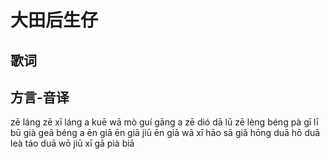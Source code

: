 # 大田后生仔

## 歌词



## 方言-音译

zē láng zē xī láng a
kuē wā mò guí gāng a
zē dió dā lū zē lèng béng pà gī lī bū già geā béng a
ēn giā ēn giā jiū ēn giā
wā xī hāo sā giǎ
hōng duā hō duā leà táo duā
wō jiū xī gā pià biā